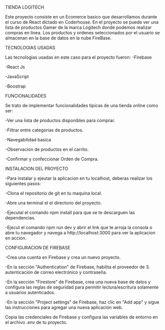 TIENDA LOGITECH

Este proyecto consiste en un Ecomerce basico que desarrollamos durante el curso de React dictado en Coderhouse. En el proyecto se puede ver una lista de productos Gamer de la marca Logitech donde podemos realizar compras en linea.
Los productos y ordenes seleccionados por el usuario se almacenan en la base de datos en la nube FireBase.


TECNOLOGIAS USADAS

Las tecnologias usadas en este caso para el proyecto fueron:
-Firebase

-React Js

-JavaScript

-Boostrap

FUNCIONALIDADES

Se trato de implementar funcionalidades tipicas de una tienda online como ser:

-Ver una lista de productos disponibles para comprar.

-Filtrar entre categorias de productos.

-Navegabilidad basica

-Observacion de productos en el carrito.

-Confirmar y confeccionar Orden de Compra.

INSTALACION DEL PROYECTO

-Para instalar y ejeutar la aplicacion en tu localhost, deberas realizar los siguientes pasos:

-Clona el repositorio de git en tu maquina local.

-Abre una terminal el el directorio del proyecto.

-Ejecutal el comando npm install para que se te descarguen las dependencias.

-Ejecut el comando npm run dev y abrir el link que te arroja la consola o abre tu navegador y navega a http://localhost:3000 para ver la aplicacion en accion.

CONFIGURACION DE FIREBASE

-Crea una cuenta en Firebase y crea un nuevo proyecto.

-En la sección "Authentication" de Firebase, habilita el proveedor de 3. autenticación de correo electrónico y contraseña.

-En la sección "Firestore" de Firebase, crea una nueva base de datos y configura las reglas de seguridad para permitir lectura/escritura solamente a usuarios autenticados.

-En la sección "Project settings" de Firebase, haz clic en "Add app" y sigue las instrucciones para agregar una nueva aplicación web.

Copia las credenciales de Firebase y configura las variables de entorno en el archivo .env de tu proyecto.







